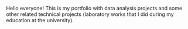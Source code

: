Hello everyone! This is my portfolio with data analysis projects and some other related technical projects (laboratory works that I did during my education at the university).
